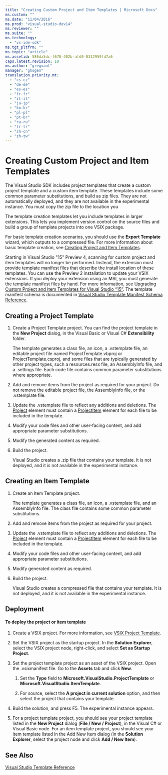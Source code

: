 ```yaml
---
title: "Creating Custom Project and Item Templates | Microsoft Docs"
ms.custom: ""
ms.date: "11/04/2016"
ms.prod: "visual-studio-dev14"
ms.reviewer: ""
ms.suite: ""
ms.technology: 
  - "vs-ide-sdk"
ms.tgt_pltfrm: ""
ms.topic: "article"
ms.assetid: 586da5dc-f678-402b-afd0-0332959fd7a6
caps.latest.revision: 10
ms.author: "gregvanl"
manager: "ghogen"
translation.priority.mt: 
  - "cs-cz"
  - "de-de"
  - "es-es"
  - "fr-fr"
  - "it-it"
  - "ja-jp"
  - "ko-kr"
  - "pl-pl"
  - "pt-br"
  - "ru-ru"
  - "tr-tr"
  - "zh-cn"
  - "zh-tw"
---
```

# Creating Custom Project and Item Templates
The Visual Studio SDK includes project templates that create a custom project template and a custom  item template. These templates include some common parameter substitutions, and build as zip files. They are not automatically deployed, and they are not available in the experimental instance. You must copy the zip file to the location you  
  
 The template creation templates let you include templates in larger extensions. This lets you implement version control on the source files and build a group of template projects into one VSIX package.  
  
 For basic template creation scenarios, you should use the **Export Template** wizard, which outputs to a compressed file. For more information about basic template creation, see [Creating Project and Item Templates](../ide/creating-project-and-item-templates.md).  
  
 Starting in Visual Studio "15" Preview 4, scanning for custom project and item templates will no longer be performed. Instead, the extension must provide template manifest files that describe the install location of these templates. You can use the Preview 2 installation to update your VSIX extensions. If you deploy your extension using an MSI, you must generate the template manifest files by hand. For more information, see [Upgrading Custom Project and Item Templates for Visual Studio “15”](../extensibility/upgrading-custom-project-and-item-templates-for-visual-studio-“15”.md). The template manifest schema is documented in [Visual Studio Template Manifest Schema Reference](../extensibility/visual-studio-template-manifest-schema-reference.md).  
  
## Creating a Project Template  
  
1.  Create a Project Template project. You can find the project template in the **New Project** dialog, in the Visual Basic or Visual C# **Extensibility** folder.  
  
     The template generates a class file, an icon, a .vstemplate file, an editable project file named ProjectTemplate.vbproj or ProjectTemplate.csproj, and some files that are typically generated by other project types, such a resources.resx file, an AssemblyInfo file, and a .settings file. Each code file contains common parameter substitutions where appropriate.  
  
2.  Add and remove items from the project as required for your project. Do not remove the editable project file, the AssemblyInfo file, or the .vstemplate file.  
  
3.  Update the .vstemplate file to reflect any additions and deletions. The [Project](../extensibility/project-element-visual-studio-templates.md) element must contain a [ProjectItem](../extensibility/projectitem-element-visual-studio-item-templates.md) element for each file to be included in the template.  
  
4.  Modify your code files and other user-facing content, and add appropriate parameter substitutions.  
  
5.  Modify the generated content as required.  
  
6.  Build the project.  
  
     Visual Studio creates a .zip file that contains your template. It is not deployed, and it is not available in the experimental instance.  
  
## Creating an Item Template  
  
1.  Create an Item Template project.  
  
     The template generates a class file, an icon, a .vstemplate file, and an AssemblyInfo file. The class file contains some common parameter substitutions.  
  
2.  Add and remove items from the project as required for your project.  
  
3.  Update the .vstemplate file to reflect any additions and deletions. The [Project](../extensibility/project-element-visual-studio-templates.md) element must contain a [ProjectItem](../extensibility/projectitem-element-visual-studio-item-templates.md) element for each file to be included in the template.  
  
4.  Modify your code files and other user-facing content, and add appropriate parameter substitutions.  
  
5.  Modify generated content as required.  
  
6.  Build the project.  
  
     Visual Studio creates a compressed file that contains your template. It is not deployed, and it is not available in the experimental instance.  
  
## Deployment  
  
#### To deploy the project or item template  
  
1.  Create a VSIX project. For more information, see [VSIX Project Template](../extensibility/vsix-project-template.md).  
  
2.  Set the VSIX project as the startup project. In the **Solution Explorer**, select the VSIX project node, right-click, and select **Set as Startup Project**.  
  
3.  Set the project template project as an asset of the VSIX project. Open the .vsixmanifest file. Go to the **Assets** tab and click **New**.  
  
    1.  Set the **Type** field to **Microsoft.VisualStudio.ProjectTemplate** or **Microsoft.VisualStudio.ItemTemplate**.  
  
    2.  For source, select the **A project in current solution** option, and then select the project that contains your template.  
  
4.  Build the solution, and press F5. The experimental instance appears.  
  
5.  For a project template project, you should see your project template listed in the **New Project** dialog (**File / New / Project**), in the Visual C# or Visual Basic node. For an item template project, you should see your item template listed in the Add New Item dialog (in the **Solution Explorer**, select the project node and click **Add / New Item**).  
  
## See Also  
 [Visual Studio Template Reference](../ide/visual-studio-template-reference.md)